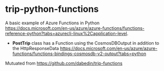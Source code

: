 # trip-python-functions

A basic example of Azure Functions in Python https://docs.microsoft.com/en-us/azure/azure-functions/functions-reference-python?tabs=azurecli-linux%2Capplication-level.
* **PostTrip** class has a Function using the CosmosDBOutput in addition to the HttpResponseData https://docs.microsoft.com/en-us/azure/azure-functions/functions-bindings-cosmosdb-v2-output?tabs=python

Mutuated from https://github.com/dabedin/trip-functions
